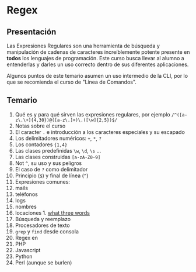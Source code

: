Regex
=====

## Presentación

Las Expresiones Regulares son una herramienta de búsqueda y manipulación de cadenas de caracteres increíblemente potente presente en **todos** los lenguajes de programación. Este curso busca llevar al alumno a entenderlas y darles un uso correcto dentro de sus diferentes aplicaciones.

Algunos puntos de este temario asumen un uso intermedio de la CLI, por lo que se recomienda el curso de "Línea de Comandos".

## Temario

1. Qué es y para qué sirven las expresiones regulares, por ejemplo `/^([a-z\.\+]{4,30})@([a-z\.]+)\.([\w]{2,5})$/`
1. Notas sobre el curso
1. El caracter `.` e introducción a los caracteres especiales y su escapado
1. Los delimitadores numéricos: `+`, `*`, `?`
1. Los contadores `{1,4}`
1. Las clases predefinidas `\w`, `\d`, `\s` …
1. Las clases construidas `[a-zA-Z0-9]`
1. Not `^`, su uso y sus peligros
1. El caso de `?` como delimitador
1. Principio (`$`) y final de línea (`^`)
1. Expresiones comunes:
  1. mails
  1. teléfonos
  1. logs
  1. nombres
  1. locaciones
    1. [what three words](https://what3words.com/)
1. Búsqueda y reemplazo
1. Procesadores de texto
1. `grep` y `find` desde consola
1. Regex en
  1. PHP
  1. Javascript
  1. Python
  1. Perl (aunque se burlen)

